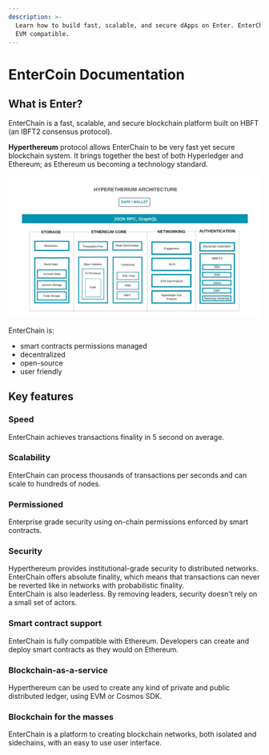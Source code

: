 ```yaml
---
description: >-
  Learn how to build fast, scalable, and secure dApps on Enter. EnterChain is
  EVM compatible.
---
```


# EnterCoin Documentation

## What is Enter?

EnterChain is a fast, scalable, and secure blockchain platform built on HBFT (an IBFT2 consensus protocol).

**Hyperthereum** protocol allows EnterChain to be very fast yet secure blockchain system. It brings together the best of both Hyperledger and Ethereum; as Ethereum us becoming a technology standard.

![](.gitbook/assets/hyperthereum.jpeg)

EnterChain is:

* smart contracts permissions managed
* decentralized
* open-source
* user friendly

## Key features

### Speed

EnterChain achieves transactions finality in 5 second on average.

### Scalability

EnterChain can process thousands of transactions per seconds and can scale to hundreds of nodes.

### Permissioned

Enterprise grade security using on-chain permissions enforced by smart contracts.

### Security

Hyperthereum provides institutional-grade security to distributed networks. EnterChain offers absolute finality, which means that transactions can never be reverted like in networks with probabilistic finality.\
EnterChain is also leaderless. By removing leaders, security doesn’t rely on a small set of actors.

### Smart contract support

EnterChain is fully compatible with Ethereum. Developers can create and deploy smart contracts as they would on Ethereum.

### Blockchain-as-a-service

Hyperthereum can be used to create any kind of private and public distributed ledger, using EVM or Cosmos SDK.

### Blockchain for the masses

EnterChain is a platform to creating blockchain networks, both isolated and sidechains, with an easy to use user interface.
